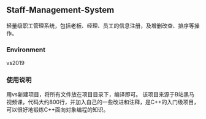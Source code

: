 ##  Staff-Management-System
轻量级职工管理系统，包括老板、经理、员工的信息注册，及增删改查、排序等操作。

### Environment 
vs2019

### 使用说明
用vs新建项目，将所有文件放在项目目录下，编译即可。
该项目来源于B站黑马视频课，代码大约800行，并加入自己的一些改进和注释，是C++的入门级项目，可以很好地锻炼C++面向对象编程的知识。
